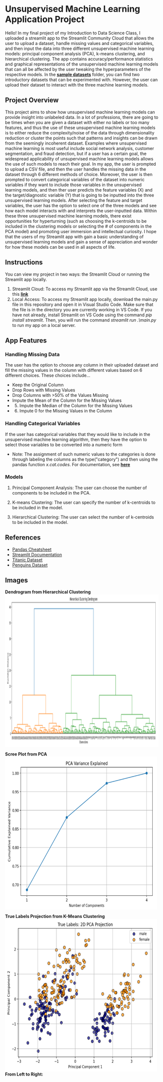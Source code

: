 # Unsupervised Machine Learning Application Project
Hello! In my final project of my Introduction to Data Science Class, I uploaded a streamlit app to the Streamlit Community Cloud that allows the user to upload a dataset, handle missing values and categorical variables, and then input the data into three different unsupervised machine learning models: principal component analysis (PCA), k-means clustering, and hierarchical clustering. The app contains accuracy/performance statistics and graphical representations of the unsupervised machine learning models that can all be affected by the user tweaking the hyperparameters of the respective models. In the **[sample datasets](https://github.com/roccoperi/PERI-Data-Science-Portfolio/tree/main/MLUNsupervisedApp/sample%20datasets)** folder, you can find two introductory datasets that can be experimented with. However, the user can upload their dataset to interact with the three machine learning models.

## Project Overview
This project aims to show how unsupervised machine learning models can provide insight into unlabeled data. In a lot of professions, there are going to be times when you are given a dataset with either no labels or too many features, and thus the use of these unsupervised machine learning models is to either reduce the complexity/noise of the data through dimensionality reduction or cluster the points such that patterns and insights can be drawn from the seemingly incoherent dataset. Examples where unsupervised machine learning is most useful include social network analysis, customer segmentation, and fraud detection, but if a user has a certain goal, the widespread applicability of unsupervised machine learning models allows the use of such models to reach their goal. In my app, the user is prompted to upload a CSV file, and then the user handles the missing data in the dataset through 6 different methods of choice. Moreover, the user is then prompted to convert categorical variables of the dataset into numeric variables if they want to include those variables in the unsupervised learning models, and then ther user predicts the feature variables (X) and the target/diagnostic variable (Y) that is going to be inputted into the three unsupervised learning models. After selecting the feature and target variables, the user has the option to select one of the three models and see how each model interacts with and interprets the user-inputted data. Within these three unsupervised machine learning models, there exist opportunities for hyperturning (such as choosing the k-centroids to be included in the clustering models or selecting the # of components in the PCA model) and promoting user immersion and intellectual curiosity. I hope that the users of my Streamlit app with gain a basic understanding of unsupervised learning models and gain a sense of appreciation and wonder for how these models can be used in all aspects of life. 

## Instructions
You can view my project in two ways: the Streamlit Cloud or running the Streamlit app locally. 
1. Streamlit Cloud: To access my Streamlit app via the Streamlit Cloud, use this **[link](https://peri-data-science-portfolio-klr2q4kefbndjg4fcddwne.streamlit.app/)**
2. Local Access: To access my Streamlit app locally, download the main.py file in this repository and open it in Visual Studio Code. Make sure that the file is in the directory you are currently working in VS Code. If you have not already, install Streamlit on VS Code using the command *pip install streamlit*. Then, you will run the command *streamlit run .\main.py* to run my app on a local server. 

## App Features
### Handling Missing Data
The user has the option to choose any column in their uploaded dataset and fill the missing values in the column with different values based on 6 different choices. These choices include...
- Keep the Original Column
- Drop Rows with Missing Values
- Drop Columns with >50% of the Values Missing
- Impute the Mean of the Column for the Missing Values
- 5. Impute the Median of the Column for the Missing Values
- 6. Impute 0 for the Missing Values in the Column

### Handling Categorical Variables 
If the user has categorical variables that they would like to include in the unsupervised machine learning algorithm, then they have the option to select those variables to be converted into a numeric form 
 - Note: The assignment of such numeric values to the categories is done through labeling the columns as the type("category") and then using the pandas function *x.cat.codes*. For documentation, see **[here](https://pandas.pydata.org/docs/reference/api/pandas.Series.cat.codes.html)**

### Models 
1. Principal Component Analysis: The user can choose the number of components to be included in the PCA. 

2. K-means Clustering: The user can specify the number of k-centroids to be included in the model.

3. Hierarchical Clustering: The user can select the number of k-centroids to be included in the model.
   
## References 
- [Pandas Cheatsheet](https://pandas.pydata.org/Pandas_Cheat_Sheet.pdf)
- [Streamlit Documentation](https://docs.streamlit.io/)
- [Titanic Dataset](https://www.kaggle.com/c/titanic/data)
- [Penguins Dataset](https://allisonhorst.github.io/palmerpenguins/articles/intro.html)

## Images
**Dendrogram from Hierarchical Clustering**
<img align="center" width="900" height="500" src="https://github.com/roccoperi/PERI-Data-Science-Portfolio/blob/main/MLUNsupervisedApp/images/dendogram.png"> 

**Scree Plot from PCA**
<img align="center" width="500" height="500" src="https://github.com/roccoperi/PERI-Data-Science-Portfolio/blob/main/MLUNsupervisedApp/images/pca%20variance.png"> 

**True Labels Projection from K-Means Clustering**
<img align="center" width="500" height="500" src="https://github.com/roccoperi/PERI-Data-Science-Portfolio/blob/main/MLUNsupervisedApp/images/true_labels_kmeans.png"> 
**From Left to Right:**






